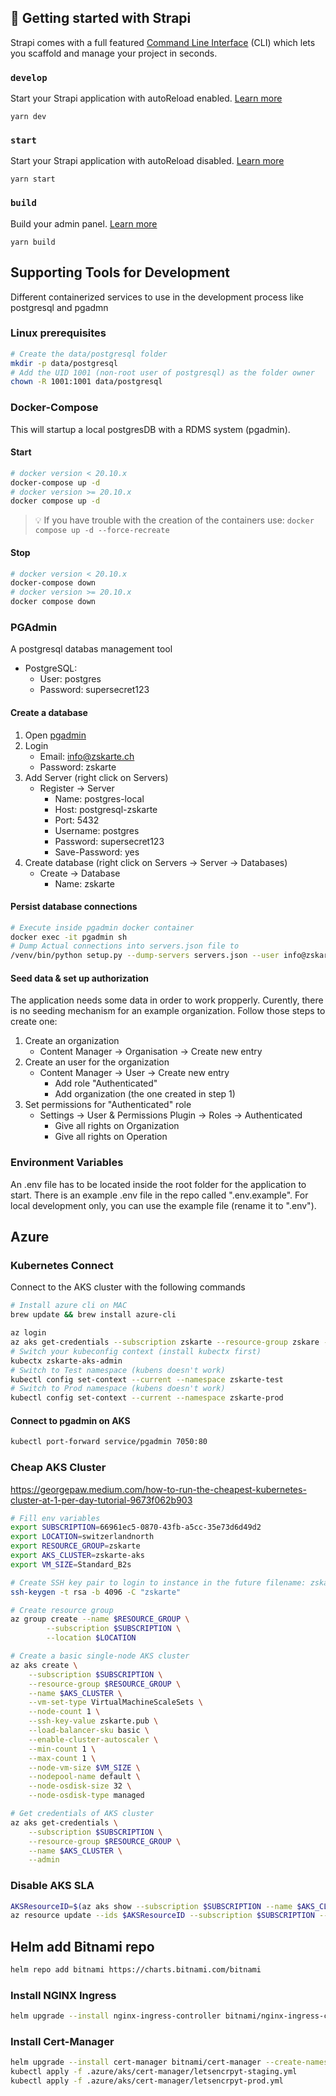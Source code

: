 ## 🚀 Getting started with Strapi

Strapi comes with a full featured [Command Line Interface](https://docs.strapi.io/developer-docs/latest/developer-resources/cli/CLI.html) (CLI) which lets you scaffold and manage your project in seconds.

### `develop`

Start your Strapi application with autoReload enabled. [Learn more](https://docs.strapi.io/developer-docs/latest/developer-resources/cli/CLI.html#strapi-develop)

```
yarn dev
```

### `start`

Start your Strapi application with autoReload disabled. [Learn more](https://docs.strapi.io/developer-docs/latest/developer-resources/cli/CLI.html#strapi-start)

```
yarn start
```

### `build`

Build your admin panel. [Learn more](https://docs.strapi.io/developer-docs/latest/developer-resources/cli/CLI.html#strapi-build)

```
yarn build
```

## Supporting Tools for Development

Different containerized services to use in the development process like postgresql and pgadmn

### Linux prerequisites

```bash
# Create the data/postgresql folder
mkdir -p data/postgresql
# Add the UID 1001 (non-root user of postgresql) as the folder owner
chown -R 1001:1001 data/postgresql
```

### Docker-Compose

This will startup a local postgresDB with a RDMS system (pgadmin).

#### Start

```bash
# docker version < 20.10.x
docker-compose up -d
# docker version >= 20.10.x
docker compose up -d
```

> 💡 If you have trouble with the creation of the containers use: `docker compose up -d --force-recreate`

#### Stop

```bash
# docker version < 20.10.x
docker-compose down
# docker version >= 20.10.x
docker compose down
```

### PGAdmin

A postgresql databas management tool

- PostgreSQL:
  - User: postgres
  - Password: supersecret123

#### Create a database

1. Open [pgadmin](http://localhost:10050/)
2. Login
   - Email: info@zskarte.ch
   - Password: zskarte
3. Add Server (right click on Servers)
   - Register -> Server
     - Name: postgres-local
     - Host: postgresql-zskarte
     - Port: 5432
     - Username: postgres
     - Password: supersecret123
     - Save-Password: yes
4. Create database (right click on Servers -> Server -> Databases)
   - Create -> Database
     - Name: zskarte

#### Persist database connections

```bash
# Execute inside pgadmin docker container
docker exec -it pgadmin sh
# Dump Actual connections into servers.json file to
/venv/bin/python setup.py --dump-servers servers.json --user info@zskarte.ch
```

#### Seed data & set up authorization
The application needs some data in order to work propperly. Curently, there is no seeding mechanism for an example organization. Follow those steps to create one:
1. Create an organization
    - Content Manager -> Organisation -> Create new entry
2. Create an user for the organization
    - Content Manager -> User -> Create new entry
      - Add role "Authenticated"
      - Add organization (the one created in step 1)
3. Set permissions for "Authenticated" role
    - Settings -> User & Permissions Plugin -> Roles -> Authenticated
      - Give all rights on Organization 
      - Give all rights on Operation

    

### Environment Variables
An .env file has to be located inside the root folder for the application to start. There is an example .env file in the repo called ".env.example". For local development only, you can use the example file (rename it to ".env").

## Azure

### Kubernetes Connect

Connect to the AKS cluster with the following commands

```bash
# Install azure cli on MAC
brew update && brew install azure-cli

az login
az aks get-credentials --subscription zskarte --resource-group zskare --name zskare-aks --admin
# Switch your kubeconfig context (install kubectx first)
kubectx zskarte-aks-admin
# Switch to Test namespace (kubens doesn't work)
kubectl config set-context --current --namespace zskarte-test
# Switch to Prod namespace (kubens doesn't work)
kubectl config set-context --current --namespace zskarte-prod
```

#### Connect to pgadmin on AKS

```bash
kubectl port-forward service/pgadmin 7050:80
```

### Cheap AKS Cluster

https://georgepaw.medium.com/how-to-run-the-cheapest-kubernetes-cluster-at-1-per-day-tutorial-9673f062b903

```bash
# Fill env variables
export SUBSCRIPTION=66961ec5-0870-43fb-a5cc-35e73d6d49d2
export LOCATION=switzerlandnorth
export RESOURCE_GROUP=zskarte
export AKS_CLUSTER=zskarte-aks
export VM_SIZE=Standard_B2s

# Create SSH key pair to login to instance in the future filename: zskarte
ssh-keygen -t rsa -b 4096 -C "zskarte"

# Create resource group
az group create --name $RESOURCE_GROUP \
		--subscription $SUBSCRIPTION \
		--location $LOCATION

# Create a basic single-node AKS cluster
az aks create \
	--subscription $SUBSCRIPTION \
	--resource-group $RESOURCE_GROUP \
	--name $AKS_CLUSTER \
	--vm-set-type VirtualMachineScaleSets \
	--node-count 1 \
	--ssh-key-value zskarte.pub \
	--load-balancer-sku basic \
	--enable-cluster-autoscaler \
	--min-count 1 \
	--max-count 1 \
    --node-vm-size $VM_SIZE \
    --nodepool-name default \
    --node-osdisk-size 32 \
    --node-osdisk-type managed

# Get credentials of AKS cluster
az aks get-credentials \
	--subscription $SUBSCRIPTION \
	--resource-group $RESOURCE_GROUP \
	--name $AKS_CLUSTER \
    --admin
```

### Disable AKS SLA

```bash
AKSResourceID=$(az aks show --subscription $SUBSCRIPTION --name $AKS_CLUSTER --resource-group $RESOURCE_GROUP --query id -o tsv)
az resource update --ids $AKSResourceID --subscription $SUBSCRIPTION --set sku.tier="Free"
```

## Helm add Bitnami repo

```bash
helm repo add bitnami https://charts.bitnami.com/bitnami
```

### Install NGINX Ingress

```bash
helm upgrade --install nginx-ingress-controller bitnami/nginx-ingress-controller --create-namespace -n nginx-ingress-controller -f .azure/aks/nginx/values.yml
```

### Install Cert-Manager

```bash
helm upgrade --install cert-manager bitnami/cert-manager --create-namespace -n cert-manager -f .azure/aks/cert-manager/values.yml
kubectl apply -f .azure/aks/cert-manager/letsencrpyt-staging.yml
kubectl apply -f .azure/aks/cert-manager/letsencrpyt-prod.yml
```

